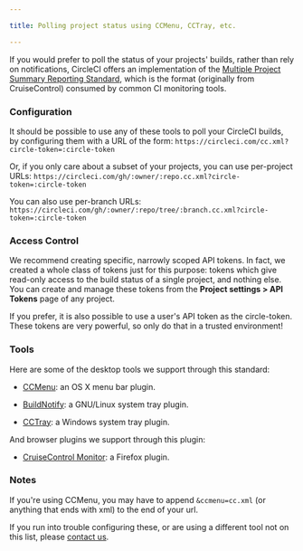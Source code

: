 ```yaml
---

title: Polling project status using CCMenu, CCTray, etc.

---
```


If you would prefer to poll the status of your projects' builds, rather than rely on
notifications, CircleCI offers an implementation of the
[Multiple Project Summary Reporting Standard](http://confluence.public.thoughtworks.org/display/CI/Multiple+Project+Summary+Reporting+Standard),
which is the format (originally from CruiseControl) consumed by common CI monitoring tools.

### Configuration

It should be possible to use any of these tools to poll your CircleCI builds, by
configuring them with a URL of the form:
`https://circleci.com/cc.xml?circle-token=:circle-token`

Or, if you only care about a subset of your projects, you can use per-project URLs:
`https://circleci.com/gh/:owner/:repo.cc.xml?circle-token=:circle-token`

You can also use per-branch URLs:
`https://circleci.com/gh/:owner/:repo/tree/:branch.cc.xml?circle-token=:circle-token`

### Access Control

We recommend creating specific, narrowly scoped API tokens. In fact, we created a whole
class of tokens just for this purpose: tokens which give read-only access to the build
status of a single project, and nothing else. You can create and manage these tokens from
the **Project settings &gt; API Tokens** page of any project.

If you prefer, it is also possible to use a user's API token as the circle-token. These
tokens are very powerful, so only do that in a trusted environment!

### Tools

Here are some of the desktop tools we support through this standard:

*   [CCMenu](http://ccmenu.sourceforge.net/):
an OS X menu bar plugin.

*   [BuildNotify](https://bitbucket.org/Anay/buildnotify/wiki/Home):
a GNU/Linux system tray plugin.

*   [CCTray](http://ccnet.sourceforge.net/CCNET/CCTray.html):
a Windows system tray plugin.

And browser plugins we support through this plugin:

*   [CruiseControl Monitor](https://addons.mozilla.org/en-US/firefox/addon/cruisecontrol-monitor/):
a Firefox plugin.

### Notes

If you're using CCMenu, you may have to append `&ccmenu=cc.xml`
(or anything that ends with xml) to the end of your url.

If you run into trouble configuring these, or are using a different tool not on this list,
please [contact us](mailto:sayhi@circleci.com).
